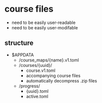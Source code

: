 # course files

- need to be easily user-readable
- need to be easily user-modifable

## structure

- $APPDATA
	- /course_maps/{name}.v1.toml
	- /courses/{uuid}/
		- course.v1.toml
		- accompanying course files
		- automatically decompress .zip files
	- /progress/
		- {uuid}.toml
		- active.toml